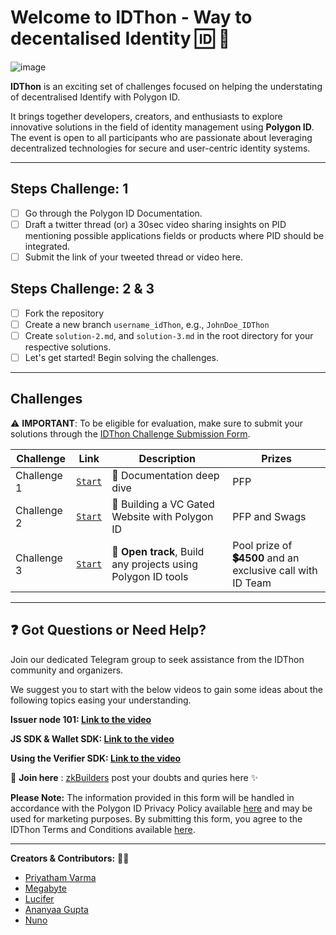 
# Welcome to IDThon - Way to decentalised Identity 🆔 👀 

![image](https://github.com/Polygon-Advocates/idThon/assets/128218414/571441ca-3fca-47bb-b5f8-af8c1a2d014f)


**IDThon** is an exciting set of challenges focused on helping the understating of decentralised Identify with Polygon ID.

It brings together developers, creators, and enthusiasts to explore innovative solutions in the field of identity management using **Polygon ID**. The event is open to all participants who are passionate about leveraging decentralized technologies for secure and user-centric identity systems.


---
## Steps Challenge: 1
- [ ] Go through the Polygon ID Documentation.
- [ ] Draft a twitter thread (or) a 30sec video sharing insights on PID mentioning possible applications fields or products where PID should be integrated.
- [ ] Submit the link of your tweeted thread or video here.
## Steps Challenge: 2 & 3

- [ ] Fork the repository
- [ ] Create a new branch `username_idThon`, e.g., `JohnDoe_IDThon`
- [ ] Create `solution-2.md`, and `solution-3.md` in the root directory for your respective solutions.
- [ ] Let's get started! Begin solving the challenges.

---

## Challenges

⚠️ **IMPORTANT**: To be eligible for evaluation, make sure to submit your solutions through the [IDThon Challenge Submission Form](https://airtable.com/shrNCmi6zP4RDklNi).

| Challenge    | Link                                                                                        | Description                                                    | Prizes                  |
| ------------ | ------------------------------------------------------------------------------------------- | -------------------------------------------------------------- | ----------------------- |
| Challenge 1  | [`Start`](https://github.com/Polygon-Advocates/idThon/blob/main/challenge-1.md)         | 🐧 Documentation deep dive                     | PFP|
| Challenge 2  | [`Start`](https://github.com/Polygon-Advocates/idThon/blob/main/challenge-2.md)         |  🐯 Building a VC Gated Website with Polygon ID | PFP and Swags  |
| Challenge 3  | [`Start`](https://github.com/Polygon-Advocates/idThon/blob/main/challenge-3.md)         |  🦊 **Open track**, Build any  projects using Polygon ID tools | Pool prize of **💲4500** and an exclusive call with ID Team |

---

## ❓ Got Questions or Need Help?

Join our dedicated Telegram group to seek assistance from the IDThon community and organizers.

We suggest you to start with the below videos to gain some ideas about the following topics easing your understanding.

**Issuer node 101: [Link to the video](https://drive.google.com/file/d/1OX2BCCEBNSUq-lxgCzjssiGRIi93xk6w/view?usp=sharing)**  
  
**JS SDK & Wallet SDK: [Link to the video](https://drive.google.com/file/d/1ui803i2fvWy3z9ZBivdwwjXDyevxkfkv/view?usp=sharing)**  
  
**Using the Verifier SDK: [Link to the video](https://drive.google.com/file/d/1ZCFpnxOi-nWYUoGrGbSEcjIf1Vmb35NP/view?usp=sharing)**

🚪 **Join here** : [zkBuilders](https://t.me/zkPowerBuilders)  post your doubts and quries here ✨

**Please Note:**
The information provided in this form will be handled in accordance with the Polygon ID Privacy Policy available [here](https://polygon.technology/polygon-id/privacy-policy#:~:text=We%20do%20not%20collect%20or,any%20information%20with%20third%20parties) and may be used for marketing purposes. By submitting this form, you agree to the IDThon Terms and Conditions available [here](https://github.com/Polygon-Advocates/idThon/blob/main/IDthon%20-%20Terms%20and%20Conditions.md).

---

**Creators & Contributors:** 🥷🏻

- [Priyatham Varma](https://twitter.com/Mister_V_Varma)
- [Megabyte](https://twitter.com/megabyte0x)
- [Lucifer](https://twitter.com/Lucifer0x17)
- [Ananyaa Gupta](https://twitter.com/Momosdo)
- [Nuno](https://twitter.com/nunomiguelcg)



